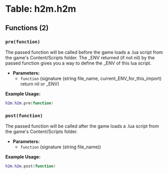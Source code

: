 # Table: h2m.h2m

## Functions (2)

### `pre(function)`

The passed function will be called before the game loads a .lua script from the game's Content/Scripts folder.
The _ENV returned (if not nil) by the passed function gives you a way to define the _ENV of this lua script.

- **Parameters:**
  - `function` (signature (string file_name, current_ENV_for_this_import) return nil or _ENV)

**Example Usage:**
```lua
h2m.h2m.pre(function)
```

### `post(function)`

The passed function will be called after the game loads a .lua script from the game's Content/Scripts folder.

- **Parameters:**
  - `function` (signature (string file_name))

**Example Usage:**
```lua
h2m.h2m.post(function)
```


